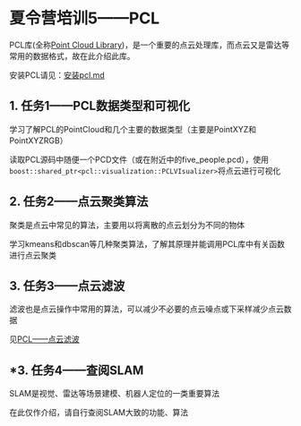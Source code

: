 #  夏令营培训5——PCL

PCL库(全称[Point Cloud Library](https://pointclouds.org/))，是一个重要的点云处理库，而点云又是雷达等常用的数据格式，故在此介绍此库。

安装PCL请见：[安装pcl.md](./安装pcl.md)

##  1. 任务1——PCL数据类型和可视化

学习了解PCL的PointCloud和几个主要的数据类型（主要是PointXYZ和PointXYZRGB）

读取PCL源码中随便一个PCD文件（或在附近中的five_people.pcd），使用`boost::shared_ptr<pcl::visualization::PCLVIsualizer>`将点云进行可视化

##  2. 任务2——点云聚类算法

聚类是点云中常见的算法，主要用以将离散的点云划分为不同的物体

学习kmeans和dbscan等几种聚类算法，了解其原理并能调用PCL库中有关函数进行点云聚类

## 3. 任务3——点云滤波

滤波也是点云操作中常用的算法，可以减少不必要的点云噪点或下采样减少点云数据

见[PCL——点云滤波](https://blog.csdn.net/sinat_41837954/article/details/100306836?ops_request_misc=%257B%2522request%255Fid%2522%253A%2522172362067416800213028105%2522%252C%2522scm%2522%253A%252220140713.130102334..%2522%257D&request_id=172362067416800213028105&biz_id=0&utm_medium=distribute.pc_search_result.none-task-blog-2~all~top_positive~default-1-100306836-null-null.142^v100^pc_search_result_base4&utm_term=pcl%E7%82%B9%E4%BA%91%E6%BB%A4%E6%B3%A2&spm=1018.2226.3001.4187)

##  *3. 任务4——查阅SLAM

SLAM是视觉、雷达等场景建模、机器人定位的一类重要算法

在此仅作介绍，请自行查阅SLAM大致的功能、算法

